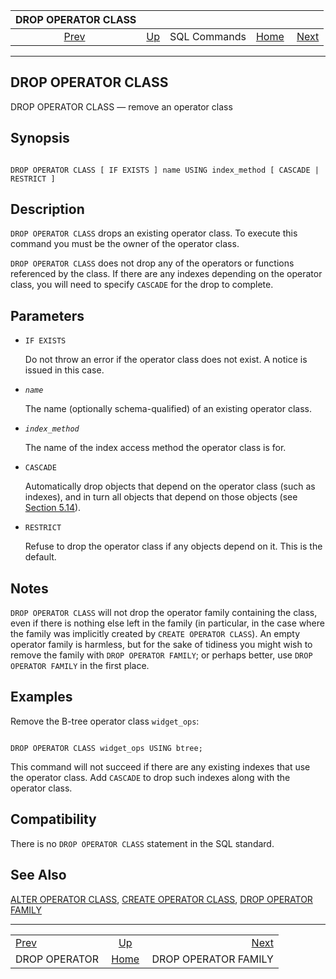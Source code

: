 <!--?xml version="1.0" encoding="UTF-8" standalone="no"?-->

|               DROP OPERATOR CLASS              |                                        |              |                                                       |                                                       |
| :--------------------------------------------: | :------------------------------------- | :----------: | ----------------------------------------------------: | ----------------------------------------------------: |
| [Prev](sql-dropoperator.html "DROP OPERATOR")  | [Up](sql-commands.html "SQL Commands") | SQL Commands | [Home](index.html "PostgreSQL 17devel Documentation") |  [Next](sql-dropopfamily.html "DROP OPERATOR FAMILY") |

***



## DROP OPERATOR CLASS

DROP OPERATOR CLASS — remove an operator class

## Synopsis

```

DROP OPERATOR CLASS [ IF EXISTS ] name USING index_method [ CASCADE | RESTRICT ]
```

## Description

`DROP OPERATOR CLASS` drops an existing operator class. To execute this command you must be the owner of the operator class.

`DROP OPERATOR CLASS` does not drop any of the operators or functions referenced by the class. If there are any indexes depending on the operator class, you will need to specify `CASCADE` for the drop to complete.

## Parameters

*   `IF EXISTS`

    Do not throw an error if the operator class does not exist. A notice is issued in this case.

*   *`name`*

    The name (optionally schema-qualified) of an existing operator class.

*   *`index_method`*

    The name of the index access method the operator class is for.

*   `CASCADE`

    Automatically drop objects that depend on the operator class (such as indexes), and in turn all objects that depend on those objects (see [Section 5.14](ddl-depend.html "5.14. Dependency Tracking")).

*   `RESTRICT`

    Refuse to drop the operator class if any objects depend on it. This is the default.

## Notes

`DROP OPERATOR CLASS` will not drop the operator family containing the class, even if there is nothing else left in the family (in particular, in the case where the family was implicitly created by `CREATE OPERATOR CLASS`). An empty operator family is harmless, but for the sake of tidiness you might wish to remove the family with `DROP OPERATOR FAMILY`; or perhaps better, use `DROP OPERATOR FAMILY` in the first place.

## Examples

Remove the B-tree operator class `widget_ops`:

```

DROP OPERATOR CLASS widget_ops USING btree;
```

This command will not succeed if there are any existing indexes that use the operator class. Add `CASCADE` to drop such indexes along with the operator class.

## Compatibility

There is no `DROP OPERATOR CLASS` statement in the SQL standard.

## See Also

[ALTER OPERATOR CLASS](sql-alteropclass.html "ALTER OPERATOR CLASS"), [CREATE OPERATOR CLASS](sql-createopclass.html "CREATE OPERATOR CLASS"), [DROP OPERATOR FAMILY](sql-dropopfamily.html "DROP OPERATOR FAMILY")

***

|                                                |                                                       |                                                       |
| :--------------------------------------------- | :---------------------------------------------------: | ----------------------------------------------------: |
| [Prev](sql-dropoperator.html "DROP OPERATOR")  |         [Up](sql-commands.html "SQL Commands")        |  [Next](sql-dropopfamily.html "DROP OPERATOR FAMILY") |
| DROP OPERATOR                                  | [Home](index.html "PostgreSQL 17devel Documentation") |                                  DROP OPERATOR FAMILY |
